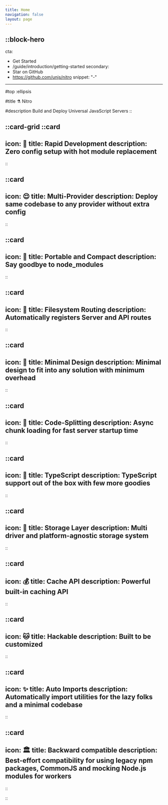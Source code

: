 ```yaml
---
title: Home
navigation: false
layout: page
---
```



::block-hero
---
cta:
  - Get Started
  - /guide/introduction/getting-started
secondary:
  - Star on GitHub
  - https://github.com/unjs/nitro
snippet: "-"
---

#top
:ellipsis

#title
⚗️ Nitro

#description
Build and Deploy Universal JavaScript Servers
::

::card-grid
  ::card
  ---
  icon: 🐇
  title: Rapid Development
  description: Zero config setup with hot module replacement
  ---
  ::

  ::card
  ---
  icon: 😌
  title: Multi-Provider
  description: Deploy same codebase to any provider without extra config
  ---
  ::

  ::card
  ---
  icon: 💼
  title: Portable and Compact
  description: Say goodbye to node_modules
  ---
  ::

  ::card
  ---
  icon: 📁
  title: Filesystem Routing
  description: Automatically registers Server and API routes
  ---
  ::

  ::card
  ---
  icon: 🤏
  title: Minimal Design
  description: Minimal design to fit into any solution with minimum overhead
  ---
  ::

  ::card
  ---
  icon: 🚀
  title: Code-Splitting
  description: Async chunk loading for fast server startup time
  ---
  ::

  ::card
  ---
  icon: 👕
  title: TypeScript
  description: TypeScript support out of the box with few more goodies
  ---
  ::

  ::card
  ---
  icon: 💾
  title: Storage Layer
  description: Multi driver and platform-agnostic storage system
  ---
  ::

  ::card
  ---
  icon: 💰
  title: Cache API
  description: Powerful built-in caching API
  ---
  ::

  ::card
  ---
  icon: 🐱
  title: Hackable
  description: Built to be customized
  ---
  ::

  ::card
  ---
  icon: ✨
  title: Auto Imports
  description: Automatically import utilities for the lazy folks and a minimal codebase
  ---
  ::

  ::card
  ---
  icon: 🏛️
  title: Backward compatible
  description: Best-effort compatibility for using legacy npm packages, CommonJS and mocking Node.js modules for workers
  ---
  ::

::
